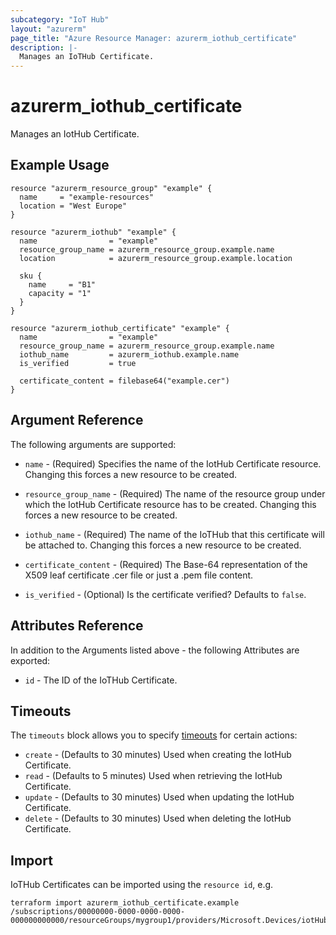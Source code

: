 ```yaml
---
subcategory: "IoT Hub"
layout: "azurerm"
page_title: "Azure Resource Manager: azurerm_iothub_certificate"
description: |-
  Manages an IoTHub Certificate.
---
```


# azurerm_iothub_certificate

Manages an IotHub Certificate.

## Example Usage

```hcl
resource "azurerm_resource_group" "example" {
  name     = "example-resources"
  location = "West Europe"
}

resource "azurerm_iothub" "example" {
  name                = "example"
  resource_group_name = azurerm_resource_group.example.name
  location            = azurerm_resource_group.example.location

  sku {
    name     = "B1"
    capacity = "1"
  }
}

resource "azurerm_iothub_certificate" "example" {
  name                = "example"
  resource_group_name = azurerm_resource_group.example.name
  iothub_name         = azurerm_iothub.example.name
  is_verified         = true

  certificate_content = filebase64("example.cer")
}
```

## Argument Reference

The following arguments are supported:

* `name` - (Required) Specifies the name of the IotHub Certificate resource. Changing this forces a new resource to be created.

* `resource_group_name` - (Required) The name of the resource group under which the IotHub Certificate resource has to be created. Changing this forces a new resource to be created.

* `iothub_name` - (Required) The name of the IoTHub that this certificate will be attached to. Changing this forces a new resource to be created.

* `certificate_content` - (Required) The Base-64 representation of the X509 leaf certificate .cer file or just a .pem file content.

* `is_verified` - (Optional) Is the certificate verified? Defaults to `false`.

## Attributes Reference

In addition to the Arguments listed above - the following Attributes are exported:

* `id` - The ID of the IoTHub Certificate.

## Timeouts

The `timeouts` block allows you to specify [timeouts](https://developer.hashicorp.com/terraform/language/resources/configure#define-operation-timeouts) for certain actions:

* `create` - (Defaults to 30 minutes) Used when creating the IotHub Certificate.
* `read` - (Defaults to 5 minutes) Used when retrieving the IotHub Certificate.
* `update` - (Defaults to 30 minutes) Used when updating the IotHub Certificate.
* `delete` - (Defaults to 30 minutes) Used when deleting the IotHub Certificate.

## Import

IoTHub Certificates can be imported using the `resource id`, e.g.

```shell
terraform import azurerm_iothub_certificate.example /subscriptions/00000000-0000-0000-0000-000000000000/resourceGroups/mygroup1/providers/Microsoft.Devices/iotHubs/example/certificates/example
```

